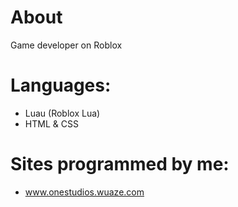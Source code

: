 # About
Game developer on Roblox

# Languages:
- Luau (Roblox Lua)
- HTML & CSS

# Sites programmed by me:
- www.onestudios.wuaze.com
